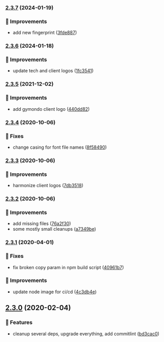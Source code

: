 ### [2.3.7](https://github.com/manuel-bieh/ui/compare/v2.3.6...v2.3.7) (2024-01-19)


### 💉 Improvements

* add new fingerprint ([3fde887](https://github.com/manuel-bieh/ui/commit/3fde887c3745848d4c7bb97680db3c6c44ea6770))

### [2.3.6](https://github.com/manuel-bieh/ui/compare/v2.3.5...v2.3.6) (2024-01-18)


### 💉 Improvements

* update tech and client logos ([1fc3541](https://github.com/manuel-bieh/ui/commit/1fc354191b1317bdb29a54f2697a5576ceb859e6))

### [2.3.5](https://github.com/manuel-bieh/ui/compare/v2.3.4...v2.3.5) (2021-12-02)


### 💉 Improvements

* add gymondo client logo ([440dd82](https://github.com/manuel-bieh/ui/commit/440dd82c1e434939ace78533805c179663ca4920))

### [2.3.4](https://github.com/manuel-bieh/ui/compare/v2.3.3...v2.3.4) (2020-10-06)


### 🔧 Fixes

* change casing for font file names ([8f58490](https://github.com/manuel-bieh/ui/commit/8f58490211e8cc0a5fcfceb35150f7d871047308))

### [2.3.3](https://github.com/manuel-bieh/ui/compare/v2.3.2...v2.3.3) (2020-10-06)


### 💉 Improvements

* harmonize client logos ([7db3518](https://github.com/manuel-bieh/ui/commit/7db3518460f8e5c1aa1627abac02488555cc6b88))

### [2.3.2](https://github.com/manuel-bieh/ui/compare/v2.3.1...v2.3.2) (2020-10-06)


### 💉 Improvements

* add missing files ([76a2f30](https://github.com/manuel-bieh/ui/commit/76a2f30fea1d894c2bcf6704bad3e0f7cb9b0cab))
* some mostly small cleanups ([a7349be](https://github.com/manuel-bieh/ui/commit/a7349be2f47fb14d33a9ee14a08788e210a262ce))

### [2.3.1](https://github.com/manuel-bieh/ui/compare/v2.3.0...v2.3.1) (2020-04-01)


### 🔧 Fixes

* fix broken copy param in npm build script ([40961b7](https://github.com/manuel-bieh/ui/commit/40961b76df4a84a2a93aaf4442336ce22adfefa6))


### 💉 Improvements

* update node image for ci/cd ([4c3db4e](https://github.com/manuel-bieh/ui/commit/4c3db4ec60ee1aca8a4a841a499e4af175f090ef))

## [2.3.0](https://github.com/manuel-bieh/ui/compare/v2.2.3...v2.3.0) (2020-02-04)


### 🧩 Features

* cleanup several deps, upgrade everything, add commitlint ([bd3cac0](https://github.com/manuel-bieh/ui/commit/bd3cac0ad99860b79af1266c957f55587613d96f))
